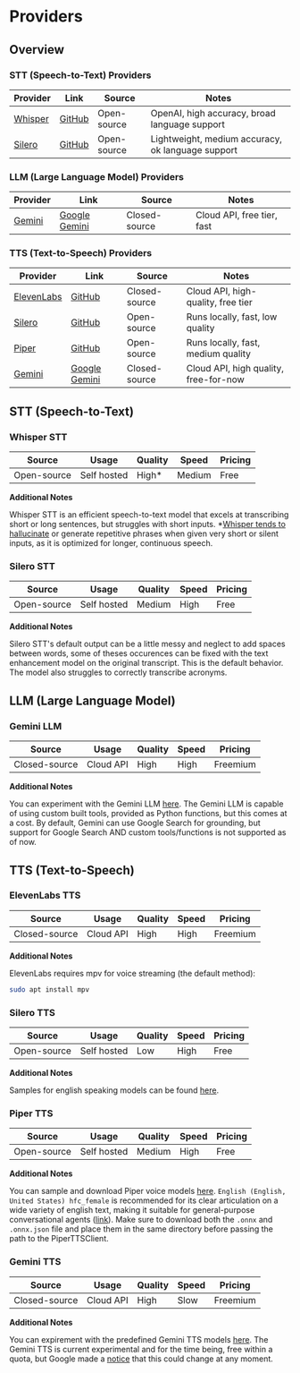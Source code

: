 # Providers

## Overview
### STT (Speech-to-Text) Providers
| Provider                | Link                                                | Source         | Notes                                             |
|-------------------------|-----------------------------------------------------|----------------|---------------------------------------------------|
| [Whisper](#whisper-stt) | [GitHub](https://github.com/openai/whisper)         | Open-source    | OpenAI, high accuracy, broad language support     |
| [Silero](#silero-stt)   | [GitHub](https://github.com/snakers4/silero-models) | Open-source    | Lightweight, medium accuracy, ok language support |

### LLM (Large Language Model) Providers
| Provider              | Link                                                                   | Source         | Notes                                   |
|-----------------------|------------------------------------------------------------------------|----------------|-----------------------------------------|
| [Gemini](#gemini-llm) | [Google Gemini](https://ai.google.dev/gemini-api/docs/text-generation) | Closed-source  | Cloud API, free tier, fast              |

### TTS (Text-to-Speech) Providers
| Provider                      | Link                                                                     | Source         | Notes                                 |
|-------------------------------|--------------------------------------------------------------------------|----------------|---------------------------------------|
| [ElevenLabs](#elevenlabs-tts) | [GitHub](https://github.com/elevenlabs/elevenlabs-python)                | Closed-source  | Cloud API, high-quality, free tier    |
| [Silero](#silero-tts)         | [GitHub](https://github.com/snakers4/silero-models)                      | Open-source    | Runs locally, fast, low quality       |
| [Piper](#piper-tts)           | [GitHub](https://github.com/rhasspy/piper)                               | Open-source    | Runs locally, fast, medium quality    |
| [Gemini](#gemini-tts)         | [Google Gemini](https://ai.google.dev/gemini-api/docs/speech-generation) | Closed-source  | Cloud API, high quality, free-for-now |

## STT (Speech-to-Text)
### Whisper STT

| Source        | Usage       | Quality | Speed  | Pricing  |
|---------------|-------------|---------|--------|----------|
| Open-source   | Self hosted | High*   | Medium | Free     |

**Additional Notes**

Whisper STT is an efficient speech-to-text model that excels at transcribing short or long sentences, but struggles with short inputs. *[Whisper tends to hallucinate](https://arxiv.org/html/2402.08021v2) or generate repetitive phrases when given very short or silent inputs, as it is optimized for longer, continuous speech.

### Silero STT

| Source        | Usage       | Quality | Speed  | Pricing  |
|---------------|-------------|---------|--------|----------|
| Open-source   | Self hosted | Medium  | High   | Free     |

**Additional Notes**

Silero STT's default output can be a little messy and neglect to add spaces between words, some of theses occurences can be fixed with the text enhancement model on the original transcript. This is the default behavior. The model also struggles to correctly transcribe acronyms.

## LLM (Large Language Model)
### Gemini LLM

| Source        | Usage       | Quality | Speed  | Pricing  |
|---------------|-------------|---------|--------|----------|
| Closed-source | Cloud API   | High    | High   | Freemium |

**Additional Notes**

You can experiment with the Gemini LLM [here](https://aistudio.google.com/prompts/new_chat?model=gemini-2.0-flash). The Gemini LLM is capable of using custom built tools, provided as Python functions, but this comes at a cost. By default, Gemini can use Google Search for grounding, but support for Google Search AND custom tools/functions is not supported as of now.

## TTS (Text-to-Speech)
### ElevenLabs TTS

| Source        | Usage       | Quality | Speed  | Pricing  |
|---------------|-------------|---------|--------|----------|
| Closed-source | Cloud API   | High    | High   | Freemium |

**Additional Notes**

ElevenLabs requires mpv for voice streaming (the default method):
```bash
sudo apt install mpv
```

### Silero TTS

| Source        | Usage       | Quality | Speed  | Pricing  |
|---------------|-------------|---------|--------|----------|
| Open-source   | Self hosted | Low     | High   | Free     |

**Additional Notes**

Samples for english speaking models can be found [here](https://oobabooga.github.io/silero-samples/index.html).

### Piper TTS

| Source        | Usage       | Quality | Speed  | Pricing  |
|---------------|-------------|---------|--------|----------|
| Open-source   | Self hosted | Medium  | High   | Free     |

**Additional Notes**

You can sample and download Piper voice models [here](https://rhasspy.github.io/piper-samples/). `English (English, United States) hfc_female` is recommended for its clear articulation on a wide variety of english text, making it suitable for general-purpose conversational agents ([link](https://rhasspy.github.io/piper-samples/#en_US-hfc_female-medium)). Make sure to download both the `.onnx` and `.onnx.json` file and place them in the same directory before passing the path to the PiperTTSClient.

### Gemini TTS

| Source        | Usage       | Quality | Speed  | Pricing  |
|---------------|-------------|---------|--------|----------|
| Closed-source | Cloud API   | High    | Slow   | Freemium |

**Additional Notes**

You can expirement with the predefined Gemini TTS models [here](https://aistudio.google.com/generate-speech). The Gemini TTS is current experimental and for the time being, free within a quota, but Google made a [notice](https://ai.google.dev/gemini-api/docs/pricing#gemini-2.5-flash-preview-tts) that this could change at any moment.
